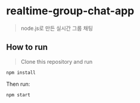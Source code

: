 # realtime-group-chat-app

> node.js로 만든 실시간 그룹 채팅

## How to run

> Clone this repository and run

```bash
npm install

```

Then run:

```bash
npm start
```
